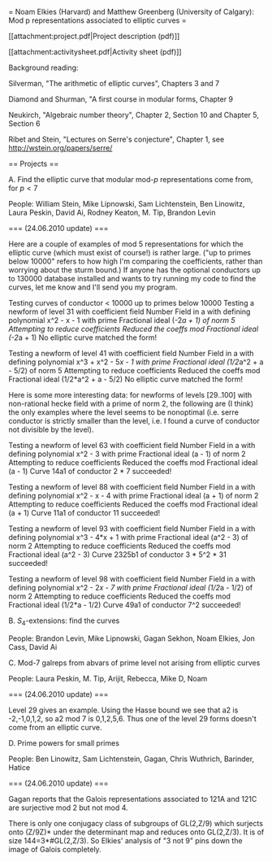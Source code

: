 = Noam Elkies (Harvard) and Matthew Greenberg (University of Calgary): Mod p representations associated to elliptic curves =

[[attachment:project.pdf|Project description (pdf)]]

[[attachment:activitysheet.pdf|Activity sheet (pdf)]]

Background reading:

Silverman, "The arithmetic of elliptic curves", Chapters 3 and 7

Diamond and Shurman, "A first course in modular forms, Chapter 9

Neukirch, "Algebraic number theory", Chapter 2, Section 10 and Chapter 5, Section 6

Ribet and Stein, "Lectures on Serre's conjecture", Chapter 1, see http://wstein.org/papers/serre/

== Projects ==

A. Find the elliptic curve that modular mod-$p$ representations come from, for $p < 7$

People: William Stein, Mike Lipnowski, Sam Lichtenstein, Ben Linowitz, Laura Peskin, David Ai, Rodney Keaton, M. Tip, Brandon Levin

=== (24.06.2010 update) ===

Here are a couple of examples of mod 5 representations for which the elliptic curve (which must exist of course!)
is rather large. ("up to primes below 10000" refers to how high I'm comparing the coefficients, rather
than worrying about the sturm bound.) If anyone has the optional conductors up to 130000 database installed
and wants to try running my code to find the curves, let me know and I'll send you my program.

Testing curves of conductor < 10000 up to primes below 10000
Testing a newform of level 31 with coefficient field Number Field in a with defining polynomial x^2 - x - 1 with prime Fractional ideal (-2*a + 1) of norm 5
Attempting to reduce coefficients
Reduced the coeffs mod Fractional ideal (-2*a + 1)
No elliptic curve matched the form!

Testing a newform of level 41 with coefficient field Number Field in a with defining polynomial x^3 + x^2 - 5*x - 1 with prime Fractional ideal (1/2*a^2 + a - 5/2) of norm 5
Attempting to reduce coefficients
Reduced the coeffs mod Fractional ideal (1/2*a^2 + a - 5/2)
No elliptic curve matched the form!

Here is some more interesting data: for newforms of levels [29..100] with non-rational hecke field with a prime of norm 2, the following are
(I think) the only examples where the level seems to be nonoptimal (i.e. serre conductor is strictly smaller than the level,
i.e. I found a curve of conductor not divisible by the level). 

Testing a newform of level 63 with coefficient field Number Field in a with defining polynomial x^2 - 3 with prime Fractional ideal (a - 1) of norm 2
Attempting to reduce coefficients
Reduced the coeffs mod Fractional ideal (a - 1)
Curve 14a1 of conductor 2 * 7 succeeded!

Testing a newform of level 88 with coefficient field Number Field in a with defining polynomial x^2 - x - 4 with prime Fractional ideal (a + 1) of norm 2
Attempting to reduce coefficients
Reduced the coeffs mod Fractional ideal (a + 1)
Curve 11a1 of conductor 11 succeeded!

Testing a newform of level 93 with coefficient field Number Field in a with defining polynomial x^3 - 4*x + 1 with prime Fractional ideal (a^2 - 3) of norm 2
Attempting to reduce coefficients
Reduced the coeffs mod Fractional ideal (a^2 - 3)
Curve 2325b1 of conductor 3 * 5^2 * 31 succeeded!

Testing a newform of level 98 with coefficient field Number Field in a with defining polynomial x^2 - 2*x - 7 with prime Fractional ideal (1/2*a - 1/2) of norm 2
Attempting to reduce coefficients
Reduced the coeffs mod Fractional ideal (1/2*a - 1/2)
Curve 49a1 of conductor 7^2 succeeded!

B. $S_4$-extensions: find the curves

People: Brandon Levin, Mike Lipnowski, Gagan Sekhon, Noam Elkies, Jon Cass, David Ai

C. Mod-7 galreps from abvars of prime level not arising from elliptic curves

People: Laura Peskin, M. Tip, Arijit, Rebecca, Mike D, Noam

=== (24.06.2010 update) ===

Level 29 gives an example.    Using the Hasse bound we see that
a2  is -2,-1,0,1,2, so a2  mod 7  is 0,1,2,5,6.    Thus one of the level 29 forms doesn't come from an elliptic curve.

D. Prime powers for small primes

People: Ben Linowitz, Sam Lichtenstein, Gagan, Chris Wuthrich, Barinder, Hatice

=== (24.06.2010 update) ===

Gagan reports that the Galois representations associated to 121A and 121C are surjective mod 2 but not mod 4.

There is only one conjugacy class of subgroups of GL(2,Z/9) which surjects onto (Z/9Z)* under the determinant map and reduces onto GL(2,Z/3).  It is of size 144=3*#GL(2,Z/3).  So Elkies' analysis of "3 not 9" pins down the image of Galois completely.  
